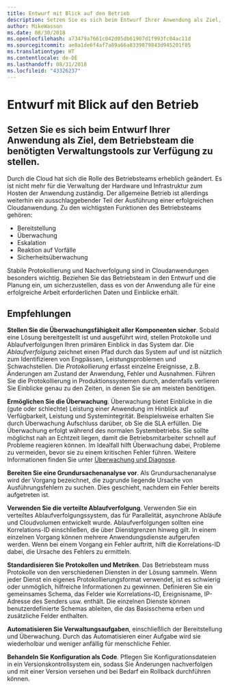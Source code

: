 ```yaml
---
title: Entwurf mit Blick auf den Betrieb
description: Setzen Sie es sich beim Entwurf Ihrer Anwendung als Ziel, dem Betriebsteam die benötigten Verwaltungstools zur Verfügung zu stellen.
author: MikeWasson
ms.date: 08/30/2018
ms.openlocfilehash: a73479a7661c042d05db61907d1f993fc04ac11d
ms.sourcegitcommit: ae8a1de6f4af7a89a66a8339879843d945201f85
ms.translationtype: HT
ms.contentlocale: de-DE
ms.lasthandoff: 08/31/2018
ms.locfileid: "43326237"
---
```

# <a name="design-for-operations"></a>Entwurf mit Blick auf den Betrieb

## <a name="design-an-application-so-that-the-operations-team-has-the-tools-they-need"></a>Setzen Sie es sich beim Entwurf Ihrer Anwendung als Ziel, dem Betriebsteam die benötigten Verwaltungstools zur Verfügung zu stellen.

Durch die Cloud hat sich die Rolle des Betriebsteams erheblich geändert. Es ist nicht mehr für die Verwaltung der Hardware und Infrastruktur zum Hosten der Anwendung zuständig.  Der allgemeine Betrieb ist allerdings weiterhin ein ausschlaggebender Teil der Ausführung einer erfolgreichen Cloudanwendung. Zu den wichtigsten Funktionen des Betriebsteams gehören:

- Bereitstellung
- Überwachung
- Eskalation
- Reaktion auf Vorfälle
- Sicherheitsüberwachung

Stabile Protokollierung und Nachverfolgung sind in Cloudanwendungen besonders wichtig. Beziehen Sie das Betriebsteam in den Entwurf und die Planung ein, um sicherzustellen, dass es von der Anwendung alle für eine erfolgreiche Arbeit erforderlichen Daten und Einblicke erhält.  <!-- to do: Link to DevOps checklist -->

## <a name="recommendations"></a>Empfehlungen

**Stellen Sie die Überwachungsfähigkeit aller Komponenten sicher**. Sobald eine Lösung bereitgestellt ist und ausgeführt wird, stellen Protokolle und Ablaufverfolgungen Ihren primären Einblick in das System dar. Die *Ablaufverfolgung* zeichnet einen Pfad durch das System auf und ist nützlich zum Identifizieren von Engpässen, Leistungsproblemen und Schwachstellen. Die *Protokollierung* erfasst einzelne Ereignisse, z.B. Änderungen am Zustand der Anwendung, Fehler und Ausnahmen. Führen Sie die Protokollierung in Produktionssystemen durch, andernfalls verlieren Sie Einblicke genau zu den Zeiten, in denen Sie sie am meisten benötigen.

**Ermöglichen Sie die Überwachung**. Überwachung bietet Einblicke in die (gute oder schlechte) Leistung einer Anwendung im Hinblick auf Verfügbarkeit, Leistung und Systemintegrität. Beispielsweise erhalten Sie durch Überwachung Aufschluss darüber, ob Sie die SLA erfüllen. Die Überwachung erfolgt während des normalen Systembetriebs. Sie sollte möglichst nah an Echtzeit liegen, damit die Betriebsmitarbeiter schnell auf Probleme reagieren können. Im Idealfall hilft Überwachung dabei, Probleme zu vermeiden, bevor sie zu einem kritischen Fehler führen. Weitere Informationen finden Sie unter [Überwachung und Diagnose][monitoring].

**Bereiten Sie eine Grundursachenanalyse vor**. Als Grundursachenanalyse wird der Vorgang bezeichnet, die zugrunde liegende Ursache von Ausführungsfehlern zu suchen. Dies geschieht, nachdem ein Fehler bereits aufgetreten ist. 

**Verwenden Sie die verteilte Ablaufverfolgung**. Verwenden Sie ein verteiltes Ablaufverfolgungssystem, das für Parallelität, asynchrone Abläufe und Cloudvolumen entwickelt wurde. Ablaufverfolgungen sollten eine Korrelations-ID einschließen, die über Dienstgrenzen hinweg gilt. In einem einzelnen Vorgang können mehrere Anwendungsdienste aufgerufen werden. Wenn bei einem Vorgang ein Fehler auftritt, hilft die Korrelations-ID dabei, die Ursache des Fehlers zu ermitteln. 

**Standardisieren Sie Protokollen und Metriken**. Das Betriebsteam muss Protokolle von den verschiedenen Diensten in der Lösung sammeln. Wenn jeder Dienst ein eigenes Protokollierungsformat verwendet, ist es schwierig oder unmöglich, hilfreiche Informationen zu gewinnen. Definieren Sie ein gemeinsames Schema, das Felder wie Korrelations-ID, Ereignisname, IP-Adresse des Senders usw. enthält. Die einzelnen Dienste können benutzerdefinierte Schemas ableiten, die das Basisschema erben und zusätzliche Felder enthalten.

**Automatisieren Sie Verwaltungsaufgaben**, einschließlich der Bereitstellung und Überwachung. Durch das Automatisieren einer Aufgabe wird sie wiederholbar und weniger anfällig für menschliche Fehler. 

**Behandeln Sie Konfiguration als Code**. Pflegen Sie Konfigurationsdateien in ein Versionskontrollsystem ein, sodass Sie Änderungen nachverfolgen und mit einer Version versehen und bei Bedarf ein Rollback durchführen können. 


<!-- links -->

[monitoring]: ../../best-practices/monitoring.md


